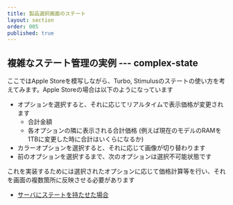 ```yaml
---
title: 製品選択画面のステート
layout: section
order: 005
published: true
---
```


## 複雑なステート管理の実例 --- complex-state

ここではApple Storeを模写しながら、Turbo, Stimulusのステートの使い方を考えてみます。Apple Storeの場合は以下のようになっています

* オプションを選択すると、それに応じてリアルタイムで表示価格が変更されます
    * 合計金額
    * 各オプションの隣に表示される合計価格 (例えば現在のモデルのRAMを1TBに変更した時に合計はいくらになるか)
* カラーオプションを選択すると、それに応じて画像が切り替わります
* 前のオプションを選択するまで、次のオプションは選択不可能状態です

これを実装するためには選択されたオプションに応じて価格計算等を行い、それを画面の複数箇所に反映させる必要があります

* [サーバにステートを持たせた場合](/examples/store-server-state)
